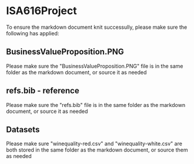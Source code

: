 # ISA616Project
To ensure the markdown document knit successully, please make sure the following has applied: 

## BusinessValueProposition.PNG
Please make sure the "BusinessValueProposition.PNG" file is in the same folder as the markdown document, or source it as needed

## refs.bib - reference
Please make sure the "refs.bib" file is in the same folder as the markdown document, or source it as needed

## Datasets
Please make sure "winequality-red.csv" and "winequality-white.csv" are both stored in the same folder as the markdown document, or source them as needed
